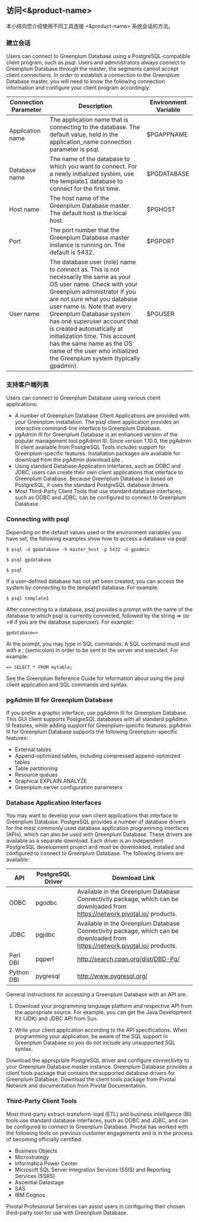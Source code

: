 ## 访问<&product-name> ##
本小结向您介绍使用不同工具连接 <&product-name> 系统会话的方法。

### 建立会话 ###
Users can connect to Greenplum Database using a PostgreSQL-compatible client program, such as psql. Users and administrators always connect to Greenplum Database through the master; the segments cannot accept client connections.
In order to establish a connection to the Greenplum Database master, you will need to know the following connection information and configure your client program accordingly.

| Connection Parameter | Description | Environment Variable |
| --- | --- | --- |
| Application name | The application name that is connecting to the database. The default value, held in the application_name connection parameter is psql. | $PGAPPNAME |
| Database name | The name of the database to which you want to connect. For a newly initialized system, use the template1 database to connect for the first time. | $PGDATABASE |
| Host name | The host name of the Greenplum Database master. The default host is the local host. | $PGHOST |
| Port | The port number that the Greenplum Database master instance is running on. The default is 5432. | $PGPORT |
| User name | The database user (role) name to connect as. This is not necessarily the same as your OS user name. Check with your Greenplum administrator if you are not sure what you database user name is. Note that every Greenplum Database system has one superuser account that is created automatically at initialization time. This account has the same name as the OS name of the user who initialized the Greenplum system (typically gpadmin). | $PGUSER |

### 支持客户端列表 ###
Users can connect to Greenplum Database using various client applications:
* A number of Greenplum Database Client Applications are provided with your Greenplum installation.
The psql client application provides an interactive command-line interface to Greenplum Database.
* pgAdmin III for Greenplum Database is an enhanced version of the popular management tool pgAdmin III. Since version 1.10.0, the pgAdmin III client available from PostgreSQL Tools includes support
for Greenplum-specific features. Installation packages are available for download from the pgAdmin download site .
* Using standard Database Application Interfaces, such as ODBC and JDBC, users can create their own client applications that interface to Greenplum Database. Because Greenplum Database is based on PostgreSQL, it uses the standard PostgreSQL database drivers.
* Most Third-Party Client Tools that use standard database interfaces, such as ODBC and JDBC, can be configured to connect to Greenplum Database.

### Connecting with psql ###
Depending on the default values used or the environment variables you have set, the following examples show how to access a database via psql:

	$ psql -d gpdatabase -h master_host -p 5432 -U gpadmin

	$ psql gpdatabase

	$ psql

If a user-defined database has not yet been created, you can access the system by connecting to the template1 database. For example:

    $ psql template1

After connecting to a database, psql provides a prompt with the name of the database to which psql is currently connected, followed by the string => (or =# if you are the database superuser). For example:

	gpdatabase=>

At the prompt, you may type in SQL commands. A SQL command must end with a ; (semicolon) in order to be sent to the server and executed. For example:

	=> SELECT * FROM mytable;

See the Greenplum Reference Guide for information about using the psql client application and SQL commands and syntax.

### pgAdmin III for Greenplum Database ###

If you prefer a graphic interface, use pgAdmin III for Greenplum Database. This GUI client supports PostgreSQL databases with all standard pgAdmin III features, while adding support for Greenplum-specific features.
pgAdmin III for Greenplum Database supports the following Greenplum-specific features:

* External tables
* Append-optimized tables, including compressed append-optimized tables
* Table partitioning
* Resource queues
* Graphical EXPLAIN ANALYZE
* Greenplum server configuration parameters

### Database Application Interfaces ###
You may want to develop your own client applications that interface to Greenplum Database. PostgreSQL provides a number of database drivers for the most commonly used database application programming interfaces (APIs), which can also be used with Greenplum Database. These drivers are available as
a separate download. Each driver is an independent PostgreSQL development project and must be downloaded, installed and configured to connect to Greenplum Database. The following drivers are available:

| API | PostgreSQL Driver | Download Link |
| --- | --- | --- |
| ODBC | pgodbc | Available in the Greenplum Database Connectivity package, which can be downloaded from https://network.pivotal.io/ products. |
| JDBC | pgjdbc | Available in the Greenplum Database Connectivity package, which can be downloaded from https://network.pivotal.io/ products. |
| Perl DBI | pgperl | http://search.cpan.org/dist/DBD-Pg/ |
| Python DBI | pygresql | http://www.pygresql.org/ |

General instructions for accessing a Greenplum Database with an API are:
1. Download your programming language platform and respective API from the appropriate source. For example, you can get the Java Development Kit (JDK) and JDBC API from Sun.

1. Write your client application according to the API specifications. When programming your application, be aware of the SQL support in Greenplum Database so you do not include any unsupported SQL syntax.

Download the appropriate PostgreSQL driver and configure connectivity to your Greenplum Database master instance. Greenplum Database provides a client tools package that contains the supported database drivers for Greenplum Database. Download the client tools package from Pivotal Network and documentation from Pivotal Documentation.

### Third-Party Client Tools ###
Most third-party extract-transform-load (ETL) and business intelligence (BI) tools use standard database interfaces, such as ODBC and JDBC, and can be configured to connect to Greenplum Database. Pivotal has worked with the following tools on previous customer engagements and is in the process of becoming officially certified:

* Business Objects
* Microstrategy
* Informatica Power Center
* Microsoft SQL Server Integration Services (SSIS) and Reporting Services (SSRS)
* Ascential Datastage
* SAS
* IBM Cognos

Pivotal Professional Services can assist users in configuring their chosen third-party tool for use with Greenplum Database.
